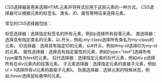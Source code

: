 CSS选择器是用来选择HTML元素并将样式应用于这些元素的一种方式。
CSS选择器可以根据元素的标签名、类名、ID、属性等特征来选择元素。

常见的CSS选择器包括：

标签选择器：选择指定标签名的所有元素，例如p选择所有段落元素。
类选择器：选择具有指定类名的元素，以.开头，例如.my-class选择所有类名为my-class的元素。
ID选择器：选择具有指定ID的元素，以#开头，例如#my-id选择ID为my-id的元素。
属性选择器：选择具有指定属性的元素，例如[type="text"]选择所有type属性为text的元素。
后代选择器：选择指定元素的后代元素，例如div p选择所有在div元素内的段落元素。
子元素选择器：选择指定元素的直接子元素，例如ul > li选择所有ul元素的直接子元素li。
伪类选择器：选择元素的特殊状态，例如:hover选择鼠标悬停的元素。